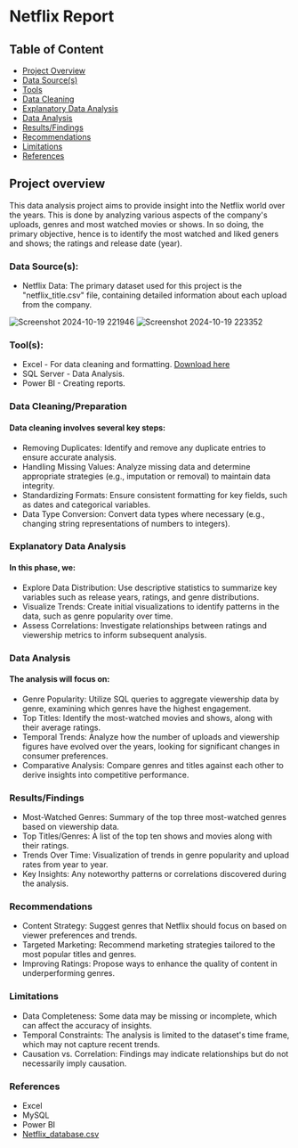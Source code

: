 # Netflix Report

## Table of Content
- [Project Overview](#project-overview)
- [Data Source(s)](#data-sources)
- [Tools](#tools)
- [Data Cleaning](#data-cleaning)
- [Explanatory Data Analysis](#explanatory-data-analysis)
- [Data Analysis](#data-analysis)
- [Results/Findings](#results/findings)
- [Recommendations](#recommendation)
- [Limitations](#limitation)
- [References](#references)

## Project overview
This data analysis project aims to provide insight into the Netflix world over the years. This is done by analyzing various aspects of the company's uploads, genres and most watched movies or shows. In so doing, the primary objective, hence is to identify the most watched and liked geners and shows; the ratings and release date (year).

### Data Source(s):
- Netflix Data: The primary dataset used for this project is the "netflix_title.csv" file, containing detailed information about each upload from the company.

![Screenshot 2024-10-19 221946](https://github.com/user-attachments/assets/04eadbc3-58f4-4d89-aeed-b8656a414671)
![Screenshot 2024-10-19 223352](https://github.com/user-attachments/assets/ccd3e410-4d16-4bbd-b054-806811ba9a39)


### Tool(s):
- Excel - For data cleaning and formatting. [Download here](https://github.com/user-attachments/files/17447407/netflix_titles.csv)
- SQL Server - Data Analysis.
- Power BI - Creating reports.

### Data Cleaning/Preparation

#### Data cleaning involves several key steps:
- Removing Duplicates: Identify and remove any duplicate entries to ensure accurate analysis.
- Handling Missing Values: Analyze missing data and determine appropriate strategies (e.g., imputation or removal) to maintain data integrity.
- Standardizing Formats: Ensure consistent formatting for key fields, such as dates and categorical variables.
- Data Type Conversion: Convert data types where necessary (e.g., changing string representations of numbers to integers).

### Explanatory Data Analysis
#### In this phase, we:
- Explore Data Distribution: Use descriptive statistics to summarize key variables such as release years, ratings, and genre distributions.
- Visualize Trends: Create initial visualizations to identify patterns in the data, such as genre popularity over time.
- Assess Correlations: Investigate relationships between ratings and viewership metrics to inform subsequent analysis.

### Data Analysis
#### The analysis will focus on:
- Genre Popularity: Utilize SQL queries to aggregate viewership data by genre, examining which genres have the highest engagement.
- Top Titles: Identify the most-watched movies and shows, along with their average ratings.
- Temporal Trends: Analyze how the number of uploads and viewership figures have evolved over the years, looking for significant changes in consumer preferences.
- Comparative Analysis: Compare genres and titles against each other to derive insights into competitive performance.

### Results/Findings
- Most-Watched Genres: Summary of the top three most-watched genres based on viewership data.
- Top Titles/Genres: A list of the top ten shows and movies along with their ratings.
- Trends Over Time: Visualization of trends in genre popularity and upload rates from year to year.
- Key Insights: Any noteworthy patterns or correlations discovered during the analysis.

### Recommendations
- Content Strategy: Suggest genres that Netflix should focus on based on viewer preferences and trends.
- Targeted Marketing: Recommend marketing strategies tailored to the most popular titles and genres.
- Improving Ratings: Propose ways to enhance the quality of content in underperforming genres.

### Limitations
- Data Completeness: Some data may be missing or incomplete, which can affect the accuracy of insights.
- Temporal Constraints: The analysis is limited to the dataset's time frame, which may not capture recent trends.
- Causation vs. Correlation: Findings may indicate relationships but do not necessarily imply causation.

### References
- Excel
- MySQL
- Power BI
- [Netflix_database.csv](http://netflix.com)
